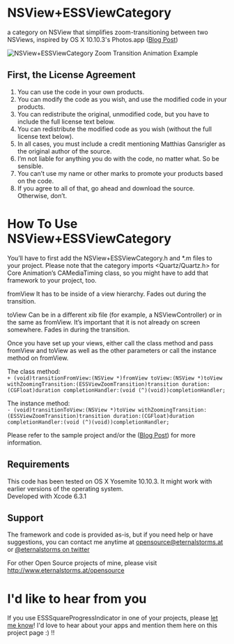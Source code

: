 # NSView+ESSViewCategory
a category on NSView that simplifies zoom-transitioning between two NSViews, inspired by OS X 10.10.3's Photos.app ([Blog Post]())

![NSView+ESSViewCategory Zoom Transition Animation Example](http://eternalstorms.at/opensource/NSViewESSViewCategory/zoomtransition.gif "NSView+ESSViewCategory Zoom Transition Animation Example")

## First, the License Agreement

1) You can use the code in your own products.  
2) You can modify the code as you wish, and use the modified code in your products.  
3) You can redistribute the original, unmodified code, but you have to include the full license text below.  
4) You can redistribute the modified code as you wish (without the full license text below).  
5) In all cases, you must include a credit mentioning Matthias Gansrigler as the original author of the source.  
6) I’m not liable for anything you do with the code, no matter what. So be sensible.  
7) You can’t use my name or other marks to promote your products based on the code.  
8) If you agree to all of that, go ahead and download the source. Otherwise, don’t.

# How To Use NSView+ESSViewCategory

You’ll have to first add the NSView+ESSViewCategory.h and *.m files to your project.
Please note that the category imports <Quartz/Quartz.h> for Core Animation’s CAMediaTiming class, so you might have to add that framework to your project, too.

fromView
It has to be inside of a view hierarchy. Fades out during the transition.

toView
Can be in a different xib file (for example, a NSViewController) or in the same as fromView. It’s important that it is not already on screen somewhere. Fades in during the transition.

Once you have set up your views, either call the class method and pass fromView and toView as well as the other parameters or call the instance method on fromView.

The class method:  
`+ (void)transitionFromView:(NSView *)fromView toView:(NSView *)toView withZoomingTransition:(ESSViewZoomTransition)transition duration:(CGFloat)duration completionHandler:(void (^)(void))completionHandler;`

The instance method:  
`- (void)transitionToView:(NSView *)toView withZoomingTransition:(ESSViewZoomTransition)transition duration:(CGFloat)duration completionHandler:(void (^)(void))completionHandler;`

Please refer to the sample project and/or the ([Blog Post]()) for more information.

## Requirements
This code has been tested on OS X Yosemite 10.10.3. It might work with earlier versions of the operating system.  
Developed with Xcode 6.3.1

## Support
The framework and code is provided as-is, but if you need help or have suggestions, you can contact me anytime at [opensource@eternalstorms.at](mailto:opensource@eternalstorms.at) or [@eternalstorms on twitter](http://twitter.com/eternalstorms)

For other Open Source projects of mine, please visit http://www.eternalstorms.at/opensource

# I'd like to hear from you
If you use ESSSquareProgressIndicator in one of your projects, please [let me know](mailto:opensource@eternalstorms.at)! I'd love to hear about your apps and mention them here on this project page :) !!